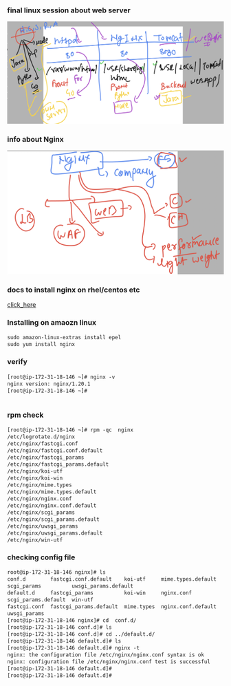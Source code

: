 ### final linux session about web server 

<img src="web.png">

### info about Nginx 

<img src="ng1.png">

### docs to install nginx on rhel/centos etc

[click_here](https://docs.nginx.com/nginx/admin-guide/installing-nginx/installing-nginx-open-source/)

### Installing on amaozn linux 

```
sudo amazon-linux-extras install epel
sudo yum install nginx

```

### verify 

```
[root@ip-172-31-18-146 ~]# nginx -v
nginx version: nginx/1.20.1
[root@ip-172-31-18-146 ~]# 


```

### rpm check 

```
[root@ip-172-31-18-146 ~]# rpm -qc  nginx 
/etc/logrotate.d/nginx
/etc/nginx/fastcgi.conf
/etc/nginx/fastcgi.conf.default
/etc/nginx/fastcgi_params
/etc/nginx/fastcgi_params.default
/etc/nginx/koi-utf
/etc/nginx/koi-win
/etc/nginx/mime.types
/etc/nginx/mime.types.default
/etc/nginx/nginx.conf
/etc/nginx/nginx.conf.default
/etc/nginx/scgi_params
/etc/nginx/scgi_params.default
/etc/nginx/uwsgi_params
/etc/nginx/uwsgi_params.default
/etc/nginx/win-utf

```

### checking config file 

```
root@ip-172-31-18-146 nginx]# ls
conf.d        fastcgi.conf.default    koi-utf     mime.types.default  scgi_params          uwsgi_params.default
default.d     fastcgi_params          koi-win     nginx.conf          scgi_params.default  win-utf
fastcgi.conf  fastcgi_params.default  mime.types  nginx.conf.default  uwsgi_params
[root@ip-172-31-18-146 nginx]# cd  conf.d/
[root@ip-172-31-18-146 conf.d]# ls
[root@ip-172-31-18-146 conf.d]# cd ../default.d/
[root@ip-172-31-18-146 default.d]# ls
[root@ip-172-31-18-146 default.d]# nginx -t
nginx: the configuration file /etc/nginx/nginx.conf syntax is ok
nginx: configuration file /etc/nginx/nginx.conf test is successful
[root@ip-172-31-18-146 default.d]# 
[root@ip-172-31-18-146 default.d]# 

```




